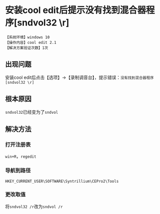 # 安装cool edit后提示没有找到混合器程序[sndvol32 \\r]
`【系统环境】windows 10`  
`【操作内容】cool edit 2.1`  
`【解决方案验证次数】1次`  
## <i class="fa fa-question-circle"></i> 出现问题
安装cool edit后点击【选项】→【录制调音台】，提示错误：`没有找到混合器程序[sndvol32 \r]`
## <i class="fa fa-bullseye"></i> 根本原因
`sndvol32`已经变为了`sndvol`
## <i class="fa fa-check-circle"></i> 解决方法
### 打开注册表
`win+R`，`regedit`
### 导航到路径
`HKEY_CURRENT_USER\SOFTWARE\Syntrillium\CEPro2\Tools`
### 更改取值
将`sndvol32 /r`改为`sndvol /r`

